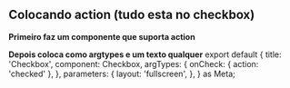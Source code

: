 ## Colocando action (tudo esta no checkbox)

**Primeiro faz um componente que suporta action**

**Depois coloca como argtypes e um texto qualquer**
export default {
  title: 'Checkbox',
  component: Checkbox,
  argTypes: {
    onCheck: { action: 'checked' },
  },
  parameters: {
    layout: 'fullscreen',
  },
} as Meta;